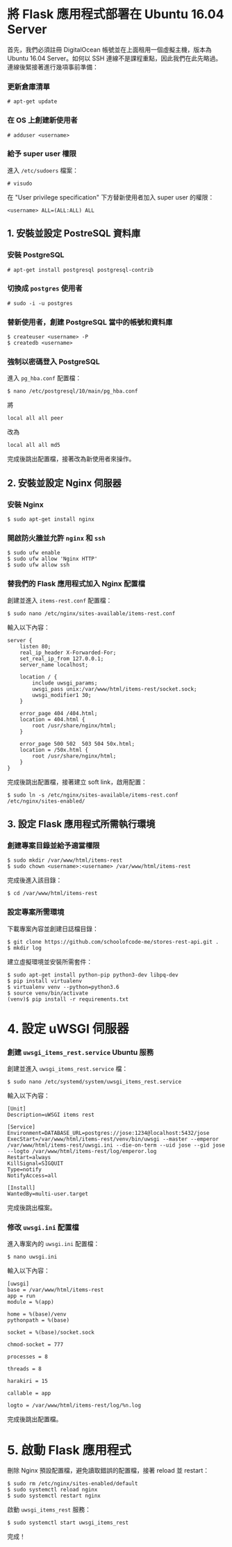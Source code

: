 # 將 Flask 應用程式部署在 Ubuntu 16.04 Server
首先，我們必須註冊 DigitalOcean 帳號並在上面租用一個虛擬主機，版本為 Ubuntu 16.04 Server。如何以 SSH 連線不是課程重點，因此我們在此先略過。連線後緊接著進行幾項事前準備：

### 更新倉庫清單
```
# apt-get update
```

### 在 OS 上創建新使用者
```
# adduser <username>
```

### 給予 super user 權限
進入 `/etc/sudoers` 檔案：
```
# visudo
```

在 "User privilege specification" 下方替新使用者加入 super user 的權限：
```
<username> ALL=(ALL:ALL) ALL
```

## 1. 安裝並設定 PostreSQL 資料庫
### 安裝 PostgreSQL
```
# apt-get install postgresql postgresql-contrib
```

### 切換成 `postgres` 使用者
```
# sudo -i -u postgres
```

### 替新使用者，創建 PostgreSQL 當中的帳號和資料庫
```
$ createuser <username> -P
$ createdb <username>
```

### 強制以密碼登入 PostgreSQL
進入 `pg_hba.conf` 配置檔：
```
$ nano /etc/postgresql/10/main/pg_hba.conf
```

將
```
local all all peer
```
改為
```
local all all md5
```

完成後跳出配置檔，接著改為新使用者來操作。


## 2. 安裝並設定 Nginx 伺服器
### 安裝 Nginx
```
$ sudo apt-get install nginx
```
### 開啟防火牆並允許 `nginx` 和 `ssh`
```
$ sudo ufw enable
$ sudo ufw allow 'Nginx HTTP'
$ sudo ufw allow ssh
```

### 替我們的 Flask 應用程式加入 Nginx 配置檔
創建並進入 `items-rest.conf` 配置檔：
```
$ sudo nano /etc/nginx/sites-available/items-rest.conf
```

輸入以下內容：
```
server {
	listen 80;
	real_ip_header X-Forwarded-For;
	set_real_ip_from 127.0.0.1;
	server_name localhost;

	location / {
		include uwsgi_params;
		uwsgi_pass unix:/var/www/html/items-rest/socket.sock;
		uwsgi_modifier1 30;
	}

	error_page 404 /404.html;
	location = 404.html {
		root /usr/share/nginx/html;
	}

	error_page 500 502  503 504 50x.html;
	location = /50x.html {
		root /usr/share/nginx/html;
	}
}
```

完成後跳出配置檔，接著建立 soft link，啟用配置：
```
$ sudo ln -s /etc/nginx/sites-available/items-rest.conf /etc/nginx/sites-enabled/
```

## 3. 設定 Flask 應用程式所需執行環境
### 創建專案目錄並給予適當權限
```
$ sudo mkdir /var/www/html/items-rest
$ sudo chown <username>:<username> /var/www/html/items-rest
```

完成後進入該目錄：
```
$ cd /var/www/html/items-rest
```

### 設定專案所需環境
下載專案內容並創建日誌檔目錄：
```
$ git clone https://github.com/schoolofcode-me/stores-rest-api.git .
$ mkdir log
```

建立虛擬環境並安裝所需套件：
```
$ sudo apt-get install python-pip python3-dev libpq-dev
$ pip install virtualenv
$ virtualenv venv --python=python3.6
$ source venv/bin/activate
(venv)$ pip install -r requirements.txt
```

# 4. 設定 uWSGI 伺服器
### 創建 `uwsgi_items_rest.service` Ubuntu 服務
創建並進入 `uwsgi_items_rest.service` 檔：
```
$ sudo nano /etc/systemd/system/uwsgi_items_rest.service
```

輸入以下內容：
```
[Unit]
Description=uWSGI items rest

[Service]
Environment=DATABASE_URL=postgres://jose:1234@localhost:5432/jose
ExecStart=/var/www/html/items-rest/venv/bin/uwsgi --master --emperor /var/www/html/items-rest/uwsgi.ini --die-on-term --uid jose --gid jose --logto /var/www/html/items-rest/log/emperor.log
Restart=always
KillSignal=SIGQUIT
Type=notify
NotifyAccess=all

[Install]
WantedBy=multi-user.target
```

完成後跳出檔案。

### 修改 `uwsgi.ini` 配置檔
進入專案內的 `uwsgi.ini` 配置檔：
```
$ nano uwsgi.ini
```

輸入以下內容：
```
[uwsgi]
base = /var/www/html/items-rest
app = run
module = %(app)

home = %(base)/venv
pythonpath = %(base)

socket = %(base)/socket.sock

chmod-socket = 777

processes = 8

threads = 8

harakiri = 15

callable = app

logto = /var/www/html/items-rest/log/%n.log
```

完成後跳出配置檔。

# 5. 啟動 Flask 應用程式
刪除 Nginx 預設配置檔，避免讀取錯誤的配置檔，接著 reload 並 restart：
```
$ sudo rm /etc/nginx/sites-enabled/default
$ sudo systemctl reload nginx 
$ sudo systemctl restart nginx
```

啟動 `uwsgi_items_rest` 服務：
```
$ sudo systemctl start uwsgi_items_rest
```

完成！
